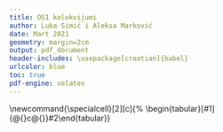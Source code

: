 ```yaml
---
title: OS1 kolokvijumi
author: Luka Simić i Aleksa Marković
date: Mart 2021
geometry: margin=2cm
output: pdf_document
header-includes: \usepackage[croatian]{babel}
urlcolor: blue
toc: true
pdf-engine: xelatex
---
```

\newcommand{\specialcell}[2][c]{%
  \begin{tabular}[#1]{@{}c@{}}#2\end{tabular}}
